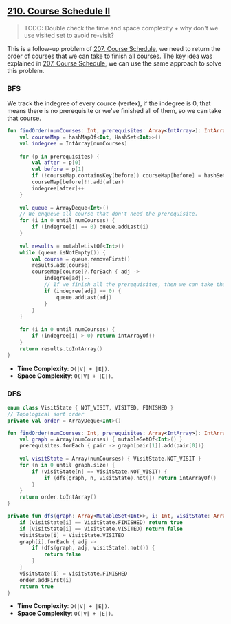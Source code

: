 ## [210. Course Schedule II](https://leetcode.com/problems/course-schedule-ii/)

> TODO: Double check the time and space complexity + why don't we use visited set to avoid re-visit?


This is a follow-up problem of [207. Course Schedule](../leetcode/207.course-schedule.md), we need to return the order of courses that we can take to finish all courses. The key idea was explained in [207. Course Schedule](../leetcode/207.course-schedule.md), we can use the same approach to solve this problem.

### BFS
We track the indegree of every cource (vertex), if the indegree is 0, that means there is no prerequisite or we've finished all of them, so we can take that course.

```kotlin
fun findOrder(numCourses: Int, prerequisites: Array<IntArray>): IntArray {
    val courseMap = hashMapOf<Int, HashSet<Int>>()
    val indegree = IntArray(numCourses)
    
    for (p in prerequisites) {
        val after = p[0]
        val before = p[1]
        if (!courseMap.containsKey(before)) courseMap[before] = hashSetOf<Int>()
        courseMap[before]!!.add(after)
        indegree[after]++
    }
    
    val queue = ArrayDeque<Int>()
    // We enqueue all course that don't need the prerequisite.
    for (i in 0 until numCourses) {
        if (indegree[i] == 0) queue.addLast(i)
    }
    
    val results = mutableListOf<Int>()
    while (queue.isNotEmpty()) {
        val course = queue.removeFirst()
        results.add(course)
        courseMap[course]?.forEach { adj -> 
            indegree[adj]--
            // If we finish all the prerequisites, then we can take that course.
            if (indegree[adj] == 0) {
                queue.addLast(adj)
            }
        }
    }
    
    for (i in 0 until numCourses) {
        if (indegree[i] > 0) return intArrayOf()
    }
    return results.toIntArray()
}
```

* **Time Complexity**: `O(|V| + |E|)`.
* **Space Complexity**: `O(|V| + |E|)`.

### DFS
```kotlin
enum class VisitState { NOT_VISIT, VISITED, FINISHED }
// Topological sort order
private val order = ArrayDeque<Int>()

fun findOrder(numCourses: Int, prerequisites: Array<IntArray>): IntArray {
    val graph = Array(numCourses) { mutableSetOf<Int>() }
    prerequisites.forEach { pair -> graph[pair[1]].add(pair[0])}
    
    val visitState = Array(numCourses) { VisitState.NOT_VISIT }
    for (n in 0 until graph.size) {
        if (visitState[n] == VisitState.NOT_VISIT) {
            if (dfs(graph, n, visitState).not()) return intArrayOf()
        }
    }
    return order.toIntArray()
}

private fun dfs(graph: Array<MutableSet<Int>>, i: Int, visitState: Array<VisitState>): Boolean {
    if (visitState[i] == VisitState.FINISHED) return true
    if (visitState[i] == VisitState.VISITED) return false
    visitState[i] = VisitState.VISITED
    graph[i].forEach { adj ->
        if (dfs(graph, adj, visitState).not()) {
            return false
        }
    }
    visitState[i] = VisitState.FINISHED
    order.addFirst(i)
    return true
}
```

* **Time Complexity**: `O(|V| + |E|)`.
* **Space Complexity**: `O(|V| + |E|)`.